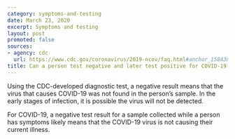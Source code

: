 ```yaml
---
category: symptoms-and-testing
date: March 23, 2020
excerpt: Symptoms and testing
layout: post
promoted: false
sources:
- agency: cdc
  url: https://www.cdc.gov/coronavirus/2019-ncov/faq.html#anchor_1584389201096
title: Can a person test negative and later test positive for COVID-19?
---
```


Using the CDC-developed diagnostic test, a negative result means that the virus that causes COVID-19 was not found in the person’s sample. In the early stages of infection, it is possible the virus will not be detected.

For COVID-19, a negative test result for a sample collected while a person has symptoms likely means that the COVID-19 virus is not causing their current illness.
